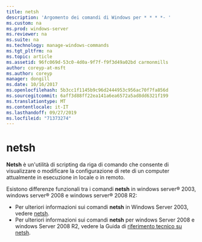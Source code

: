 ```yaml
---
title: netsh
description: 'Argomento dei comandi di Windows per * * * *- '
ms.custom: na
ms.prod: windows-server
ms.reviewer: na
ms.suite: na
ms.technology: manage-windows-commands
ms.tgt_pltfrm: na
ms.topic: article
ms.assetid: 96fc069d-53c0-4d0a-9f7f-f9f3d49a02bd carmonmills
author: coreyp-at-msft
ms.author: coreyp
manager: dongill
ms.date: 10/16/2017
ms.openlocfilehash: 5b3cc1f1145b9c96d2444953c956ac70f7fa856d
ms.sourcegitcommit: 6aff3d88ff22ea141a6ea6572a5ad8dd6321f199
ms.translationtype: MT
ms.contentlocale: it-IT
ms.lasthandoff: 09/27/2019
ms.locfileid: "71373274"
---
```

# <a name="netsh"></a>netsh



**Netsh** è un'utilità di scripting da riga di comando che consente di visualizzare o modificare la configurazione di rete di un computer attualmente in esecuzione in locale o in remoto.

Esistono differenze funzionali tra i comandi **netsh** in windows server® 2003, windows server® 2008 e windows server® 2008 R2:
-   Per ulteriori informazioni sui comandi **netsh** in Windows Server 2003, vedere [netsh](https://technet.microsoft.com/library/cc779693(v=ws.10).aspx).
-   Per ulteriori informazioni sui comandi **netsh** per windows Server 2008 e windows Server 2008 R2, vedere la Guida di [riferimento tecnico su netsh](https://technet.microsoft.com/library/cc754753(v=ws.10).aspx).